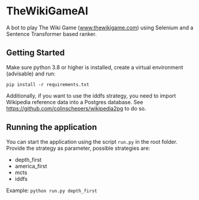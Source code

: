# TheWikiGameAI

A bot to play The Wiki Game (www.thewikigame.com) using Selenium and a Sentence Transformer based ranker.

## Getting Started

Make sure python 3.8 or higher is installed, create a virtual environment (advisable) and run:

`pip install -r requirements.txt`

Additionally, if you want to use the iddfs strategy, you need to import Wikipedia reference data into a Postgres database.
See https://github.com/colinschepers/wikipedia2pg to do so.

## Running the application

You can start the application using the script `run.py` in the root folder. 
Provide the strategy as parameter, possible strategies are:

- depth_first
- america_first
- mcts
- iddfs

Example:
``
python run.py depth_first
``
